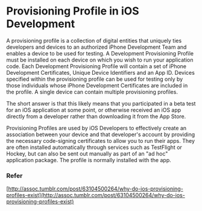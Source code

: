 # Provisioning Profile in iOS Development

A provisioning profile is a collection of digital entities that uniquely ties developers and devices to an authorized iPhone Development Team and enables a device to be used for testing. A Development Provisioning Profile must be installed on each device on which you wish to run your application code. Each Development Provisioning Profile will contain a set of iPhone Development Certificates, Unique Device Identifiers and an App ID. Devices specified within the provisioning profile can be used for testing only by those individuals whose iPhone Development Certificates are included in the profile. A single device can contain multiple provisioning profiles.

The short answer is that this likely means that you participated in a beta test for an iOS application at some point, or otherwise received an iOS app directly from a developer rather than downloading it from the App Store.

Provisioning Profiles are used by iOS Developers to effectively create an association between your device and that developer's account by providing the necessary code-signing certificates to allow you to run their apps. They are often installed automatically through services such as TestFlight or Hockey, but can also be sent out manually as part of an "ad hoc" application package. The profile is normally installed with the app.

### Refer

[http://assoc.tumblr.com/post/63104500264/why-do-ios-provisioning-profiles-exist](http://assoc.tumblr.com/post/63104500264/why-do-ios-provisioning-profiles-exist)